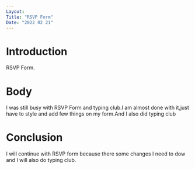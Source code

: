```yaml
---
Layout:
Title: "RSVP Form"
Date: "2022 02 21"
---
```


# Introduction
RSVP Form.

# Body
I was still busy with RSVP Form and typing club.I am almost done with it,just have to style and add few things on my form.And I also did typing club

# Conclusion
I will continue with RSVP form because there some changes I need to dow and I will also do typing club.